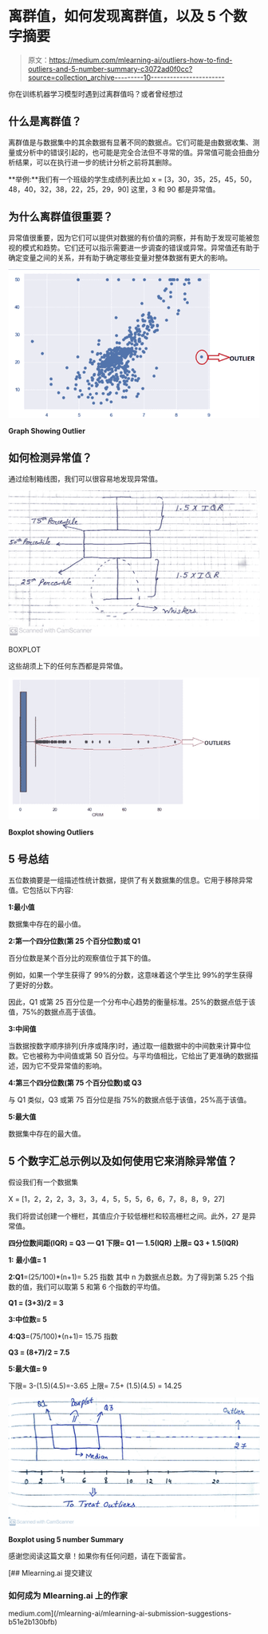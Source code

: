# 离群值，如何发现离群值，以及 5 个数字摘要

> 原文：<https://medium.com/mlearning-ai/outliers-how-to-find-outliers-and-5-number-summary-c3072ad0f0cc?source=collection_archive---------10----------------------->

你在训练机器学习模型时遇到过离群值吗？或者曾经想过

## 什么是离群值？

离群值是与数据集中的其余数据有显著不同的数据点。它们可能是由数据收集、测量或分析中的错误引起的，也可能是完全合法但不寻常的值。异常值可能会扭曲分析结果，可以在执行进一步的统计分析之前将其删除。

**举例:**我们有一个班级的学生成绩列表比如
x = [3，30，35，25，45，50，48，40，32，38，22，25，29，90]
这里，3 和 90 都是异常值。

## 为什么离群值很重要？

异常值很重要，因为它们可以提供对数据的有价值的洞察，并有助于发现可能被忽视的模式和趋势。它们还可以指示需要进一步调查的错误或异常。异常值还有助于确定变量之间的关系，并有助于确定哪些变量对整体数据有更大的影响。

![](img/d0f2f942c38b17331b4ca0b695c464c0.png)

**Graph Showing Outlier**

## 如何检测异常值？

通过绘制箱线图，我们可以很容易地发现异常值。

![](img/73ff4b5b1c53f7944f13e1939bcb50b7.png)

BOXPLOT

这些胡须上下的任何东西都是异常值。

![](img/cb607055aebfc8c8e543fed63409efa1.png)

**Boxplot showing Outliers**

## 5 号总结

五位数摘要是一组描述性统计数据，提供了有关数据集的信息。它用于移除异常值。它包括以下内容:

**1:最小值**

数据集中存在的最小值。

**2:第一个四分位数(第 25 个百分位数)或 Q1**

百分位数是某个百分比的观察值位于其下的值。

例如，如果一个学生获得了 99%的分数，这意味着这个学生比 99%的学生获得了更好的分数。

因此，Q1 或第 25 百分位是一个分布中心趋势的衡量标准。25%的数据点低于该值，75%的数据点高于该值。

**3:中间值**

当数据按数字顺序排列(升序或降序)时，通过取一组数据中的中间数来计算中位数。它也被称为中间值或第 50 百分位。与平均值相比，它给出了更准确的数据描述，因为它不受异常值的影响。

**4:第三个四分位数(第 75 个百分位数)或 Q3**

与 Q1 类似，Q3 或第 75 百分位是指 75%的数据点低于该值，25%高于该值。

**5:最大值**

数据集中存在的最大值。

## **5 个数字汇总示例以及如何使用它来消除异常值？**

假设我们有一个数据集

X = [1，2，2，2，3，3，3，4，5，5，5，6，6，7，8，8，9，27]

我们将尝试创建一个栅栏，其值应介于较低栅栏和较高栅栏之间。此外，27 是异常值。

**四分位数间距(IQR) = Q3 — Q1
下限= Q1 — 1.5(IQR)
上限= Q3 + 1.5(IQR)**

**1:** **最小值= 1**

**2:Q1**=(25/100)*(n+1)= 5.25 指数
其中 n 为数据点总数。为了得到第 5.25 个指数的值，我们可以取第 5 和第 6 个指数的平均值。

**Q1 = (3+3)/2 = 3**

**3:中位数= 5**

**4:Q3**=(75/100)*(n+1)= 15.75 指数

**Q3 = (8+7)/2 = 7.5**

**5:最大值= 9**

下限= 3-(1.5)(4.5)=-3.65
上限= 7.5+ (1.5)(4.5) = 14.25

![](img/caf7a9d666fbe6ce71f10efe59b19693.png)

**Boxplot using 5 number Summary**

感谢您阅读这篇文章！如果你有任何问题，请在下面留言。

[](/mlearning-ai/mlearning-ai-submission-suggestions-b51e2b130bfb) [## Mlearning.ai 提交建议

### 如何成为 Mlearning.ai 上的作家

medium.com](/mlearning-ai/mlearning-ai-submission-suggestions-b51e2b130bfb)